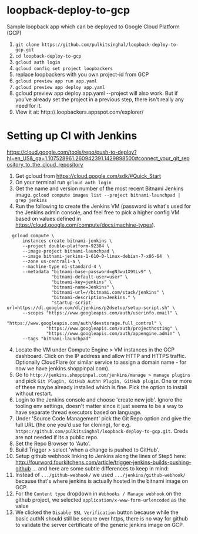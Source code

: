 # loopback-deploy-to-gcp
Sample loopback app which can be deployed to Google Cloud Platform (GCP)

1. `git clone https://github.com/pulkitsinghal/loopback-deploy-to-gcp.git`
2. `cd loopback-deploy-to-gcp`
3. `gcloud auth login`
4. `gcloud config set project loopbackers`
  1. replace loopbackers with you own project-id from GCP
5. `gcloud preview app run app.yaml`
6. `gcloud preview app deploy app.yaml`
  1. gcloud preview app deploy app.yaml --project <myProjectID> will also work. But if you've already set the project in a previous step, there isn't really any need for it.
7. View it at: http://<version>.loopbackers.appspot.com/explorer/

# Setting up CI with Jenkins
https://cloud.google.com/tools/repo/push-to-deploy?hl=en_US&_ga=1.107528961.260942391.1429898500#connect_your_git_repository_to_the_cloud_repository

1. Get gcloud from https://cloud.google.com/sdk/#Quick_Start
2. On your terminal run `gcloud auth login`
2. Get the name and version number of the most recent Bitnami Jenkins image. 
`gcloud compute images list --project bitnami-launchpad | grep jenkins`
3. Run the following to create the Jenkins VM (password is what's used for the Jenkins admin console, and feel free to pick a higher config VM based on values defined in https://cloud.google.com/compute/docs/machine-types).

  ```
    gcloud compute \
        instances create bitnami-jenkins \
        --project double-platform-92304 \
        --image-project bitnami-launchpad \
        --image bitnami-jenkins-1-610-0-linux-debian-7-x86-64  \
        --zone us-central1-a \
        --machine-type n1-standard-4 \
        --metadata "bitnami-base-password=gN3wu1X9tLv9" \
                   "bitnami-default-user=user" \
                   "bitnami-key=jenkins" \
                   "bitnami-name=Jenkins" \
                   "bitnami-url=//bitnami.com/stack/jenkins" \
                   "bitnami-description=Jenkins." \
                   "startup-script-url=https://dl.google.com/dl/jenkins/p2dsetup/setup-script.sh" \
        --scopes "https://www.googleapis.com/auth/userinfo.email" \
                 "https://www.googleapis.com/auth/devstorage.full_control" \
                 "https://www.googleapis.com/auth/projecthosting" \
                 "https://www.googleapis.com/auth/appengine.admin" \
        --tags "bitnami-launchpad"
  ```
4. Locate the VM under Compute Engine > VM instances in the GCP dashboard. Click on the IP address and allow HTTP and HTTPS traffic. Optionally CloudFlare (or similar service to assign a domain name - for now we have jenkins.shoppinpal.com). 
5. Go to `http://jenkins.shoppinpal.com/jenkins/manage > manage plugins` and pick `Git Plugin, GitHub Authn Plugin, GitHub plugin`. One or more of these maybe already installed which is fine. Pick the option to install without restart. 
6. Login to the Jenkins console and choose 'create new job'. Ignore the tooling env settings, doesn't matter since it just seems to be a way to have separate thread executors based on language. 
7. Under 'Source Code Management' pick the Git Repo option and give the full URL (the one you'd use for cloning), for e.g. `https://github.com/pulkitsinghal/loopback-deploy-to-gcp.git`. Creds are not needed if its a public repo. 
8. Set the Repo Browser to 'Auto'. 
9. Build Trigger > select 'when a change is pushed to GitHub'. 
10. Setup github webhook linking to Jenkins along the lines of Step5 here: http://fourword.fourkitchens.com/article/trigger-jenkins-builds-pushing-github ... and here are some subtle differences to keep in mind:
  1. Instead of `.../github-webhook/` we used `.../jenkins/github-webhook/` because that's where jenkins is actually hosted in the bitnami image on GCP.
  2. For the `Content type` dropdown in `Webhooks / Manage webhook` on the github project, we selected `application/x-www-form-urlencoded` as the value
  3. We clicked the `Disable SSL Verification` button because while the basic authN should still be secure over https, there is no way for github to validate the server certificate of the generic jenkins image on GCP.
